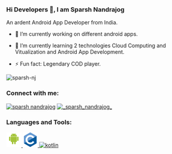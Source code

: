 ### Hi Developers 👋, I am Sparsh Nandrajog

An ardent Android App Developer from India. 

- 🔭 I’m currently working on different android apps.

- 🌱 I’m currently learning 2 technologies  Cloud Computing and Vitualization and Android App Development.

- ⚡ Fun fact: Legendary COD player.


<p align="left"> <img src="https://komarev.com/ghpvc/?username=sparsh-nj&label=Profile%20views&color=0e75b6&style=flat" alt="sparsh-nj" /> </p>

<h3 align="left">Connect with me:</h3>

<p align="left">
<a href="https://linkedin.com/in/sparsh nandrajog" target="blank"><img align="center" src="https://raw.githubusercontent.com/rahuldkjain/github-profile-readme-generator/master/src/images/icons/Social/linked-in-alt.svg" alt="sparsh nandrajog" height="30" width="40" /></a>
<a href="https://instagram.com/_sparsh_nandrajog_" target="blank"><img align="center" src="https://raw.githubusercontent.com/rahuldkjain/github-profile-readme-generator/master/src/images/icons/Social/instagram.svg" alt="_sparsh_nandrajog_" height="30" width="40" /></a>
</p>

<h3 align="left">Languages and Tools:</h3>

<p align="left"> <a href="https://developer.android.com" target="_blank"> <img src="https://raw.githubusercontent.com/devicons/devicon/master/icons/android/android-original-wordmark.svg" alt="android" width="40" height="40"/> </a> <a href="https://www.cprogramming.com/" target="_blank"> <img src="https://raw.githubusercontent.com/devicons/devicon/master/icons/c/c-original.svg" alt="c" width="40" height="40"/> </a> <a href="https://kotlinlang.org" target="_blank"> <img src="https://www.vectorlogo.zone/logos/kotlinlang/kotlinlang-icon.svg" alt="kotlin" width="30" height="40"/> </a> </p>
